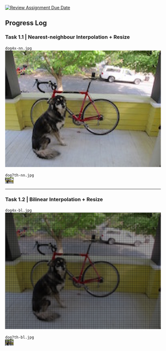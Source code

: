 [![Review Assignment Due Date](https://classroom.github.com/assets/deadline-readme-button-24ddc0f5d75046c5622901739e7c5dd533143b0c8e959d652212380cedb1ea36.svg)](https://classroom.github.com/a/8iaFhSJP)

## Progress Log

### Task 1.1 | Nearest-neighbour Interpolation + Resize

`dog4x-nn.jpg` <br>
![image](dog4x-nn.jpg)

`dog7th-nn.jpg` <br>
![image](dog7th-nn.jpg)

<hr>

### Task 1.2 | Bilinear Interpolation + Resize

`dog4x-bl.jpg` <br>
![image](dog4x-bl.jpg)

`dog7th-bl.jpg` <br>
![image](dog7th-bl.jpg)
